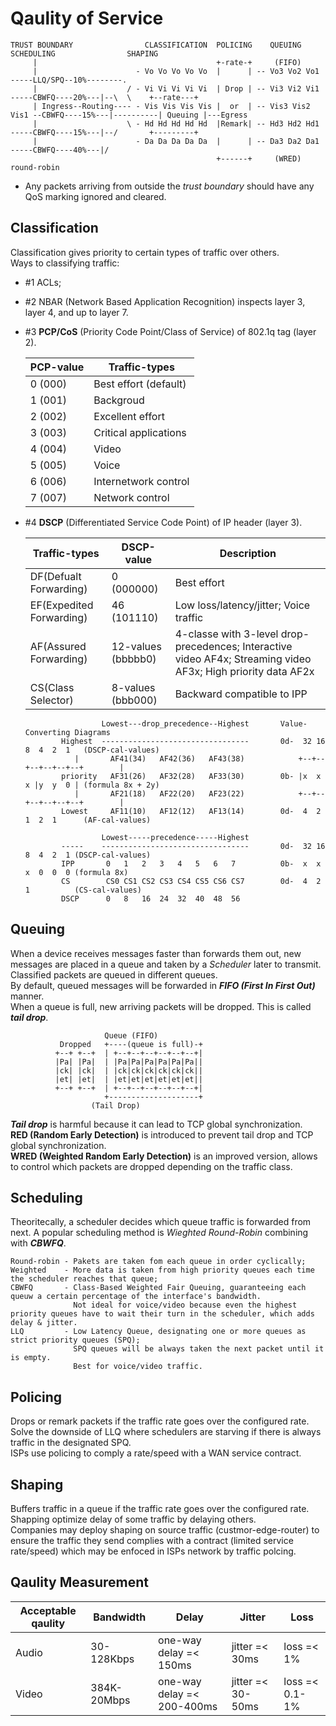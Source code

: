 # Qaulity of Service

```
TRUST BOUNDARY                CLASSIFICATION  POLICING    QUEUING          SCHEDULING                SHAPING
     |                                        +-rate-+     (FIFO)
     |                      - Vo Vo Vo Vo Vo  |      | -- Vo3 Vo2 Vo1 -----LLQ/SPQ--10%--------.
     |                    / - Vi Vi Vi Vi Vi  | Drop | -- Vi3 Vi2 Vi1 -----CBWFQ----20%---|--\  \    +--rate---+
     | Ingress--Routing---- - Vis Vis Vis Vis |  or  | -- Vis3 Vis2 Vis1 --CBWFQ----15%---|----------| Queuing |---Egress
     |                    \ - Hd Hd Hd Hd Hd  |Remark| -- Hd3 Hd2 Hd1 -----CBWFQ----15%---|--/       +---------+
     |                      - Da Da Da Da Da  |      | -- Da3 Da2 Da1 -----CBWFQ----40%---|/  
                                              +------+     (WRED)                        round-robin
```
- Any packets arriving from outside the _trust boundary_ should have any QoS marking ignored and cleared.

## Classification
Classification gives priority to certain types of traffic over others.  
Ways to classifying traffic:   
- #1 ACLs;  
- #2 NBAR (Network Based Application Recognition) inspects layer 3, layer 4, and up to layer 7.  
- #3 **PCP/CoS** (Priority Code Point/Class of Service) of 802.1q tag (layer 2).  

    PCP-value | Traffic-types
    ----------|--------------
    0 (000)   | Best effort (default)
    1 (001)   | Backgroud
    2 (002)   | Excellent effort
    3 (003)   | Critical applications
    4 (004)   | Video
    5 (005)   | Voice
    6 (006)   | Internetwork control
    7 (007)   | Network control

- #4 **DSCP** (Differentiated Service Code Point) of IP header (layer 3).  

    Traffic-types |DSCP-value |Description
    --------------|-----------|-----------
    DF(Defualt Forwarding)  |  0 (000000)        |  Best effort
    EF(Expedited Forwarding)|  46 (101110)       |  Low loss/latency/jitter; Voice traffic
    AF(Assured Forwarding)  |  12-values (bbbbb0)|  4-classe with 3-level drop-precedences; Interactive video AF4x; Streaming video AF3x; High priority data AF2x
    CS(Class Selector)      |  8-values (bbb000) |  Backward compatible to IPP

                       Lowest---drop_precedence--Highest       Value-Converting Diagrams
              Highest  ---------------------------------       0d-  32 16 8  4  2  1   (DSCP-cal-values)
                 |       AF41(34)   AF42(36)   AF43(38)            +--+--+--+--+--+--+        |
              priority   AF31(26)   AF32(28)   AF33(30)        0b- |x  x  x |y  y  0 | (formula 8x + 2y)
                 |       AF21(18)   AF22(20)   AF23(22)            +--+--+--+--+--+--+        |
              Lowest     AF11(10)   AF12(12)   AF13(14)        0d-  4  2  1  2  1      (AF-cal-values)

                       Lowest-----precedence-----Highest
              -----    ---------------------------------       0d-  32 16 8  4  2  1 (DSCP-cal-values)
              IPP       0   1   2   3   4   5   6   7          0b-  x  x  x  0  0  0 (formula 8x)
              CS        CS0 CS1 CS2 CS3 CS4 CS5 CS6 CS7        0d-  4  2  1          (CS-cal-values)
              DSCP      0   8   16  24  32  40  48  56

## Queuing           
When a device receives messages faster than forwards them out, new messages are placed in a queue and taken by a _Scheduler_ later to transmit.  
Classified packets are queued in different queues.  
By default, queued messages will be forwarded in **_FIFO (First In First Out)_** manner.  
When a queue is full, new arriving packets will be dropped. This is called **_tail drop_**.  

                         Queue (FIFO)
               Dropped   +----(queue is full)-+
              +--+ +--+  | +--+--+--+--+--+--+|
              |Pa| |Pa|  | |Pa|Pa|Pa|Pa|Pa|Pa||
              |ck| |ck|  | |ck|ck|ck|ck|ck|ck||
              |et| |et|  | |et|et|et|et|et|et||
              +--+ +--+  | +--+--+--+--+--+--+|
                         +--------------------+
                      (Tail Drop)
                      
**_Tail drop_** is harmful because it can lead to TCP global synchronization.  
**RED (Random Early Detection)** is introduced to prevent tail drop and TCP global synchronization.  
**WRED (Weighted Random Early Detection)** is an improved version, allows to control which packets are dropped depending on the traffic class.  
        
## Scheduling
Theoritecally, a scheduler decides which queue traffic is forwarded from next. A popular scheduling method is _Wieghted Round-Robin_ combining with _**CBWFQ**_.  

    Round-robin - Pakets are taken fom each queue in order cyclically;  
    Weighted    - More data is taken from high priority queues each time the scheduler reaches that queue;  
    CBWFQ       - Class-Based Weighted Fair Queuing, guaranteeing each queuw a certain percentage of the interface's bandwidth.  
                  Not ideal for voice/video because even the highest priority queues have to wait their turn in the scheduler, which adds delay & jitter.
    LLQ         - Low Latency Queue, designating one or more queues as strict priority queues (SPQ);  
                  SPQ queues will be always taken the next packet until it is empty.  
                  Best for voice/video traffic.  
                  
## Policing
Drops or remark packets if the traffic rate goes over the configured rate.   
Solve the downside of LLQ where schedulers are starving if there is always traffic in the designated SPQ.  
ISPs use policing to comply a rate/speed with a WAN service contract.  
    
## Shaping
Buffers traffic in a queue if the traffic rate goes over the configured rate.  
Shapping optimize delay of some traffic by delaying others.   
Companies may deploy shaping on source traffic (custmor-edge-router) to ensure the traffic they send complies with a contract (limited service rate/speed) which may be enfoced in ISPs network by traffic polcing. 

## Qaulity Measurement
Acceptable qaulity| Bandwidth| Delay| Jitter| Loss|
------------------|----------|------|-------|-----|
Audio | 30-128Kbps| one-way delay =< 150ms| jitter =< 30ms| loss =< 1%|
Video | 384K-20Mbps| one-way delay =< 200-400ms| jitter =< 30-50ms| loss =< 0.1-1%|
